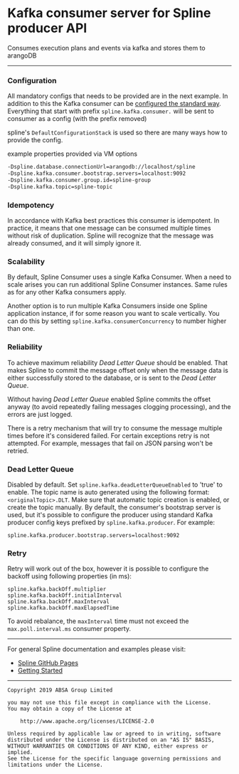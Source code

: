 # Kafka consumer server for Spline producer API
Consumes execution plans and events via kafka and stores them to arangoDB

---
### Configuration
All mandatory configs that needs to be provided are in the next example.
In addition to this the Kafka consumer can be [configured the standard way](https://kafka.apache.org/documentation/#consumerconfigs). 
Everything that start with prefix `spline.kafka.consumer.` will be sent to consumer as a config (with the prefix removed)


spline's `DefaultConfigurationStack` is used so there are many ways how to provide the config.

example properties provided via VM options
```bash
-Dspline.database.connectionUrl=arangodb://localhost/spline
-Dspline.kafka.consumer.bootstrap.servers=localhost:9092
-Dspline.kafka.consumer.group.id=spline-group
-Dspline.kafka.topic=spline-topic
```

### Idempotency
In accordance with Kafka best practices this consumer is idempotent. 
In practice, it means that one message can be consumed multiple times without risk of duplication. 
Spline will recognize that the message was already consumed, and it will simply ignore it.

### Scalability
By default, Spline Consumer uses a single Kafka Consumer. When a need to scale arises you can run additional Spline Consumer instances.
Same rules as for any other Kafka consumers apply.

Another option is to run multiple Kafka Consumers inside one Spline application instance, if for some reason you want to scale vertically.
You can do this by setting `spline.kafka.consumerConcurrency` to number higher than one.

### Reliability
To achieve maximum reliability _Dead Letter Queue_ should be enabled. That makes Spline to commit the message offset
only when the message data is either successfully stored to the database, or is sent to the _Dead Letter Queue_.

Without having _Dead Letter Queue_ enabled Spline commits the offset anyway (to avoid repeatedly failing messages clogging processing), and the errors are just logged.

There is a retry mechanism that will try to consume the message multiple times before it's considered failed.
For certain exceptions retry is not attempted. For example, messages that fail on JSON parsing won't be retried.

### Dead Letter Queue
Disabled by default. Set `spline.kafka.deadLetterQueueEnabled` to 'true' to enable. 
The topic name is auto generated using the following format: `<originalTopic>.DLT`. Make sure that automatic topic creation is enabled, or create the topic manually.
By default, the consumer's bootstrap server is used, but it's possible to configure the producer using 
standard Kafka producer config keys prefixed by `spline.kafka.producer`. For example:

```properties
spline.kafka.producer.bootstrap.servers=localhost:9092
```

### Retry
Retry will work out of the box, however it is possible to configure the backoff using following properties (in ms):
```
spline.kafka.backOff.multiplier
spline.kafka.backOff.initialInterval
spline.kafka.backOff.maxInterval
spline.kafka.backOff.maxElapsedTime
```
To avoid rebalance, the `maxInterval` time must not exceed the `max.poll.interval.ms` consumer property.

---
For general Spline documentation and examples please visit:
- [Spline GitHub Pages](https://absaoss.github.io/spline/)
- [Getting Started](https://github.com/AbsaOSS/spline-getting-started)

---

    Copyright 2019 ABSA Group Limited
    
    you may not use this file except in compliance with the License.
    You may obtain a copy of the License at
    
        http://www.apache.org/licenses/LICENSE-2.0
    
    Unless required by applicable law or agreed to in writing, software
    distributed under the License is distributed on an "AS IS" BASIS,
    WITHOUT WARRANTIES OR CONDITIONS OF ANY KIND, either express or implied.
    See the License for the specific language governing permissions and
    limitations under the License.
